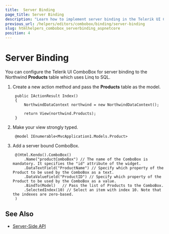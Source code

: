 ```yaml
---
title:  Server Binding
page_title: Server Binding
description: "Learn how to implement server binding in the Telerik UI ComboBox HtmlHelper for {{ site.framework }}."
previous_url: /helpers/editors/combobox/binding/server-binding
slug: htmlhelpers_combobox_serverbinding_aspnetcore
position: 4
---
```


# Server Binding

You can configure the Telerik UI ComboBox for server binding to the Northwind **Products** table which uses Linq to SQL.

1. Create a new action method and pass the **Products** table as the model.

        public IActionResult Index()
        {
            NorthwindDataContext northwind = new NorthwindDataContext();

            return View(northwind.Products);
        }

1. Make your view strongly typed.

        @model IEnumerable<MvcApplication1.Models.Product>


1. Add a server bound ComboBox.

        @(Html.Kendo().ComboBox()
            .Name("productComboBox") // The name of the ComboBox is mandatory. It specifies the "id" attribute of the widget.
            .DataTextField("ProductName") // Specify which property of the Product to be used by the ComboBox as a text.
            .DataValueField("ProductID") // Specify which property of the Product to be used by the ComboBox as a value.
            .BindTo(Model)   // Pass the list of Products to the ComboBox.
            .SelectedIndex(10) // Select an item with index 10. Note that the indexes are zero-based.
        )

## See Also

* [Server-Side API](/api/combobox)
